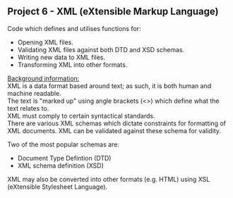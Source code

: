 ## Project 6 - XML (eXtensible Markup Language)

Code which defines and utilises functions for:
* Opening XML files.
* Validating XML files against both DTD and XSD schemas.
* Writing new data to XML files.
* Transforming XML into other formats. 

<ins>Background information:</ins>  
XML is a data format based around text; as such, it is both human and machine readable.  
The text is "marked up" using angle brackets (<>) which define what the text relates to.  
XML must comply to certain syntactical standards.  
There are various XML schemas which dictate constraints for formatting of XML documents. XML can be validated against these schema for validity.  
 
Two of the most popular schemas are:
* Document Type Defintion (DTD)
* XML schema definition (XSD)  

XML may also be converted into other formats (e.g. HTML) using XSL (eXtensible Stylesheet Language).
